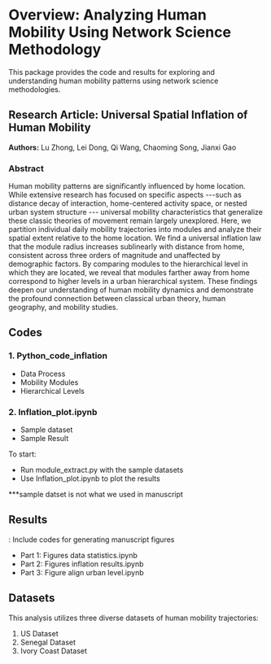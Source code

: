 <h1>Overview: Analyzing Human Mobility Using Network Science Methodology</h1>
<p>This package provides the code and results for exploring and understanding human mobility patterns using network science methodologies.</p>

<h2>Research Article: Universal Spatial Inflation of Human Mobility</h2>
<strong>Authors:</strong> Lu Zhong, Lei Dong, Qi Wang, Chaoming Song, Jianxi Gao
<h3>Abstract</h3>
<p>Human mobility patterns are significantly influenced by home location. While extensive research has focused on specific aspects ---such as distance decay of interaction, home-centered activity space, or nested urban system structure --- universal mobility characteristics that generalize these classic theories of movement remain largely unexplored. Here, we partition individual daily mobility trajectories into modules and analyze their spatial extent relative to the home location. We find a universal inflation law that the module radius increases sublinearly with distance from home, consistent across three orders of magnitude and unaffected by demographic factors. By comparing modules to the hierarchical level in which they are located, we reveal that modules farther away from home correspond to higher levels in a urban hierarchical system. These findings deepen our understanding of human mobility dynamics and demonstrate the profound connection between classical urban theory, human geography, and mobility studies.</p>

<h2>Codes</h2>
<h3>1. Python_code_inflation</h3>
<ul>
    <li>Data Process</li>
    <li>Mobility Modules</li>
    <li>Hierarchical Levels</li>
</ul>

<h3>2. Inflation_plot.ipynb</h3>
<ul>
    <li>Sample dataset </li>
    <li>Sample Result</li>
</ul>
<p>To start:</p>
<ul>
    <li>Run module_extract.py with the sample datasets</li>
    <li>Use Inflation_plot.ipynb to plot the results</li>
</ul>
<p>***sample datset is not what we used in manuscript</p>

<h2>Results</h2>: Include codes for generating manuscript figures
<ul>
    <li>Part 1: Figures data statistics.ipynb</li>
    <li>Part 2: Figures inflation results.ipynb</li>
    <li>Part 3: Figure align urban level.ipynb</li>
</ul>

<h2>Datasets</h2>
<p>This analysis utilizes three diverse datasets of human mobility trajectories:</p>
<ol>
    <li>US Dataset</li>
    <li>Senegal Dataset</li>
    <li>Ivory Coast Dataset</li>
        </ol>
            
